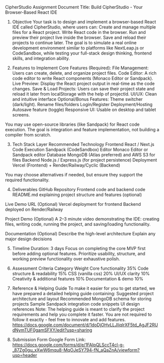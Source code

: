CipherStudio Assignment Document
Title: Build CipherStudio - Your Browser-Based React IDE
1. Objective
Your task is to design and implement a browser-based React IDE called CipherStudio, where users can:
Create and manage multiple files for a React project.
Write React code in the browser.
Run and preview their project live inside the browser.
Save and reload their projects to continue later.
The goal is to simulate a real online development environment similar to platforms like NextLeap.js or CodeSandbox, while testing your full-stack design thinking, frontend skills, and integration ability.

2. Features to Implement
Core Features (Required):
File Management: Users can create, delete, and organize project files.
Code Editor: A rich code editor to write React components (Monaco Editor or Sandpack).
Live Preview: Display the React project output in real-time as the code changes.
Save & Load Projects: Users can save their project state and reload it later from localStorage with the help of projectId.
UI/UX: Clean and intuitive interface
Optional/Bonus Features:
Theme switcher (dark/light).
Rename files/folders
Login/Register 
Deployment/Hosting
Autosave feature (toggle)
Responsive UI: Usable on desktop and tablet screens.


You may use open-source libraries (like Sandpack) for React code execution. The goal is integration and feature implementation, not building a compiler from scratch.

3. Tech Stack
Layer
Recommended Technology
Frontend
React / Next.js
Code Execution
Sandpack (CodeSandbox)
Editor
Monaco Editor or Sandpack editor
Database
MongoDB (Atlas preferred) and AWS S3 for files
Backend
Node.js / Express.js (for project persistence)
Deployment
Vercel (Frontend) + Render/Railway/Cyclic (Backend)


You may choose alternatives if needed, but ensure they support the required functionality.

4. Deliverables
GitHub Repository
Frontend code and backend code
README.md explaining project structure and features (optional)


Live Demo URL (Optional)
Vercel deployment for frontend
Backend deployed on Render/Railway


Project Demo (Optional)
A 2–3 minute video demonstrating the IDE: creating files, writing code, running the project, and saving/loading functionality.


Documentation (Optional)
Describe the high-level architecture
Explain any major design decisions



5. Timeline
Duration: 3 days
Focus on completing the core MVP first before adding optional features.
Prioritize usability, structure, and working preview functionality over exhaustive polish.



6. Assessment Criteria
Category
Weight
Core functionality
35%
Code structure & readability
15%
CSS (vanilla css)
20%
UI/UX clarity
10%
Creativity & additional features
10%
Documentation & demo
10%


7. Reference & Helping Guide
To make it easier for you to get started, we have prepared a detailed helping guide containing:
Suggested project architecture and layout
Recommended MongoDB schema for storing projects
Sample Sandpack integration code snippets
UI design references
Note: The helping guide is meant to clarify the project requirements and help you complete it faster. You are not required to follow it exactly - feel free to innovate and add features.
https://docs.google.com/document/d/1doDjOHvLLJIiqlrXF5td_AgJF2RUdNymTUF0gamSFXY/edit?usp=sharing
8. Submission Form
Google Form Link: https://docs.google.com/forms/d/e/1FAIpQLSccT4cl-g-_87Zg0gu_xXwW6mqu8-MqOJeSY794-fN_aQaZnA/viewform?usp=header
